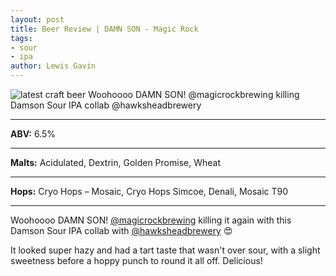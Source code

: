 ```yaml
---
layout: post
title: Beer Review | DAMN SON - Magic Rock
tags:
- sour
- ipa
author: Lewis Gavin
---
```


![latest craft beer Woohoooo DAMN SON! @magicrockbrewing killing Damson Sour IPA collab @hawksheadbrewery](https://www.lewisgavin.co.uk/beermeupplease/images/2018-10-31-beer-review-woohoooo-damn-son-@magicrockbrewing-killing-damson-sour-ipa-collab-@hawksheadbrewery.png)

***
**ABV:** 6.5%

***
**Malts:** Acidulated, Dextrin, Golden Promise, Wheat

***
**Hops:** Cryo Hops – Mosaic, Cryo Hops Simcoe, Denali, Mosaic T90

***

Woohoooo DAMN SON! [@magicrockbrewing](https://instagram.com/magicrockbrewing) killing it again with this Damson Sour IPA collab with [@hawksheadbrewery](https://instagram.com/hawksheadbrewery) 😍

It looked super hazy and had a tart taste that wasn't over sour, with a slight sweetness before a hoppy punch to round it all off. Delicious!
